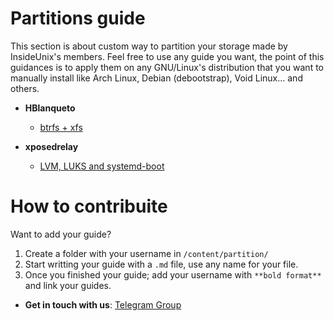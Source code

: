 # Partitions guide

This section is about custom way to partition your storage made by InsideUnix's members. Feel free to use any guide you want, the point of this guidances is to apply them on any GNU/Linux's distribution that you want to manually install like Arch Linux, Debian (debootstrap), Void Linux... and others.

- **HBlanqueto**
  -  [btrfs + xfs](/content/partitions/hblanqueto/btrfs.md)

- **xposedrelay**
  -  [LVM, LUKS and systemd-boot](/content/partitions/xposedrelay/install-arch.md)

# How to contribuite
Want to add your guide?

1. Create a folder with your username in `/content/partition/`
2. Start writting your guide with a `.md` file, use any name for your file.
3. Once you finished your guide; add your username with `**bold format**` and link your guides.

- **Get in touch with us**: [Telegram Group](https://t.me/InsideUNIX)

